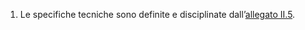 1. Le specifiche tecniche sono definite e disciplinate dall’[allegato II.5](/section/attachment-2-5/1).
